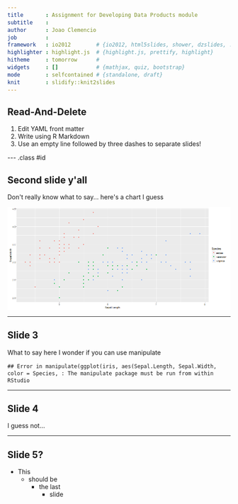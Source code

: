 ```yaml
---
title       : Assignment for Developing Data Products module
subtitle    : 
author      : Joao Clemencio
job         : 
framework   : io2012        # {io2012, html5slides, shower, dzslides, ...}
highlighter : highlight.js  # {highlight.js, prettify, highlight}
hitheme     : tomorrow      # 
widgets     : []            # {mathjax, quiz, bootstrap}
mode        : selfcontained # {standalone, draft}
knit        : slidify::knit2slides
---
```


## Read-And-Delete

1. Edit YAML front matter
2. Write using R Markdown
3. Use an empty line followed by three dashes to separate slides!

--- .class #id 

## Second slide y'all

Don't really know what to say... here's a chart I guess

<img src="figure/what-1.png" title="plot of chunk what" alt="plot of chunk what" style="display: block; margin: auto;" />

---

## Slide 3

What to say here
I wonder if you can use manipulate


```
## Error in manipulate(ggplot(iris, aes(Sepal.Length, Sepal.Width, color = Species, : The manipulate package must be run from within RStudio
```

---

## Slide 4

I guess not...

--- 

## Slide 5?

* This
  * should be
      * the last
          * slide
